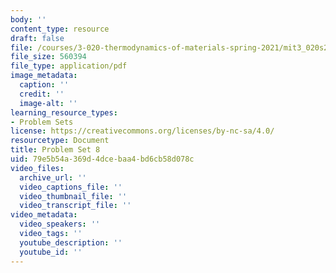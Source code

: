 ```yaml
---
body: ''
content_type: resource
draft: false
file: /courses/3-020-thermodynamics-of-materials-spring-2021/mit3_020s21_pset08.pdf
file_size: 560394
file_type: application/pdf
image_metadata:
  caption: ''
  credit: ''
  image-alt: ''
learning_resource_types:
- Problem Sets
license: https://creativecommons.org/licenses/by-nc-sa/4.0/
resourcetype: Document
title: Problem Set 8
uid: 79e5b54a-369d-4dce-baa4-bd6cb58d078c
video_files:
  archive_url: ''
  video_captions_file: ''
  video_thumbnail_file: ''
  video_transcript_file: ''
video_metadata:
  video_speakers: ''
  video_tags: ''
  youtube_description: ''
  youtube_id: ''
---
```

